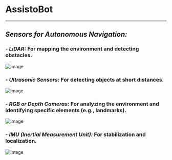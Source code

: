 # AssistoBot
---
## *Sensors for Autonomous Navigation:*
### - *LiDAR:* For mapping the environment and detecting obstacles.
![image](https://github.com/user-attachments/assets/40a5dcc9-117d-4e17-a24c-b5c5f997410b)

### - *Ultrasonic Sensors:* For detecting objects at short distances.
![image](https://github.com/user-attachments/assets/368a1d75-0d0d-4bcb-b881-41017db1a203)

### - *RGB or Depth Cameras:* For analyzing the environment and identifying specific elements (e.g., landmarks).
![image](https://github.com/user-attachments/assets/ecdaac00-dcb6-47a7-92ed-206811afeb28)

### - *IMU (Inertial Measurement Unit):* For stabilization and localization.
![image](https://github.com/user-attachments/assets/e3ddc9d7-fa40-40ca-a7d3-e23ba95c9904)



